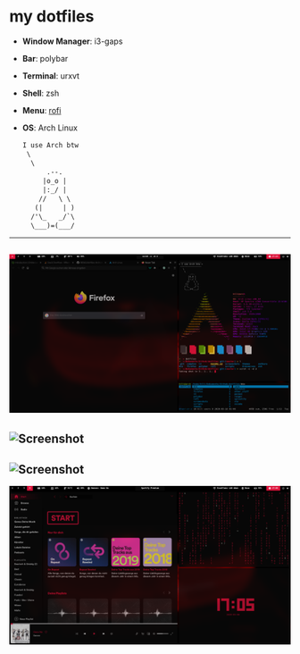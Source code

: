 # my dotfiles

- **Window Manager**: i3-gaps
- **Bar**: polybar
- **Terminal**: urxvt
- **Shell**: zsh
- **Menu**: [rofi](https://github.com/adi1090x/rofi)
- **OS**: Arch Linux

      I use Arch btw 
       \
        \
            .--.
           |o_o |
           |:_/ |
          //   \ \
         (|     | )
        /'\_   _/`\
        \___)=(___/


---
![Screenshot](https://github.com/089kili/dotfiles/blob/master/themes/screenshots/main.png)
---
![Screenshot](https://github.com/089kili/dotfiles/blob/master/themes/screenshots/rofi.png)
---
![Screenshot](https://github.com/089kili/dotfiles/blob/master/themes/screenshots/rofi2.png)
---
![Screenshot](https://github.com/089kili/dotfiles/blob/master/themes/screenshots/old_spotify.png)
